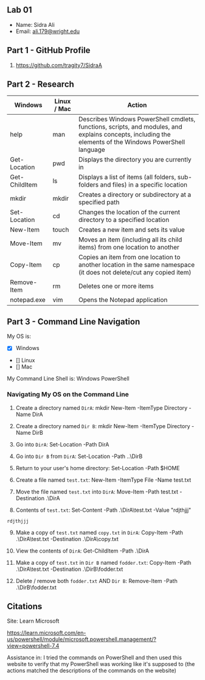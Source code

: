 ## Lab 01

- Name: Sidra Ali
- Email: ali.179@wright.edu

## Part 1 - GitHub Profile

1. https://github.com/tragity7/SidraA

## Part 2 - Research

| Windows | Linux / Mac | Action |
| ---     | ---         | ---    |
| help    | man         |    Describes Windows PowerShell cmdlets, functions, scripts, and modules, and explains concepts, including the elements of the Windows PowerShell language     |
| Get-Location | pwd    |  Displays the directory you are currently in      |
| Get-ChildItem | ls    |    Displays a list of items (all folders, sub-folders and files) in a specific location    |
| mkdir   | mkdir       |   Creates a directory or subdirectory at a specified path     |
| Set-Location | cd     |   Changes the location of the current directory to a specified location     |
| New-Item | touch      |  Creates a new item and sets its value      |
| Move-Item | mv        |  Moves an item (including all its child items) from one location to another      |
| Copy-Item | cp        |  Copies an item from one location to another location in the same namespace  (it does not delete/cut any copied item)  |
| Remove-Item | rm      |  Deletes one or more items      |
| notepad.exe | vim     |  Opens the Notepad application      |

## Part 3 - Command Line Navigation

My OS is:
- [x] Windows
- [] Linux
- [] Mac

My Command Line Shell is: Windows PowerShell

### Navigating My OS on the Command Line

1. Create a directory named `DirA`: mkdir
New-Item -ItemType Directory -Name DirA

2. Create a directory named `Dir B`: mkdir
New-Item -ItemType Directory -Name DirB

3. Go into `DirA`:
Set-Location -Path DirA

4. Go into `Dir B` from `DirA`:
Set-Location -Path ..\DirB

5. Return to your user's home directory:
Set-Location -Path $HOME

6. Create a file named `test.txt`:
New-Item -ItemType File -Name test.txt

7. Move the file named `test.txt` into `DirA`:
Move-Item -Path test.txt -Destination .\DirA

8. Contents of `test.txt`:
Set-Content -Path .\DirA\test.txt -Value "rdjthjjj"

```
rdjthjjj
```
9. Make a copy of `test.txt` named `copy.txt` in `DirA`:
Copy-Item -Path .\DirA\test.txt -Destination .\DirA\copy.txt

10. View the contents of `DirA`: 
Get-ChildItem -Path .\DirA

11. Make a copy of `test.txt` in `Dir B` named `fodder.txt`:
Copy-Item -Path .\DirA\test.txt -Destination .\DirB\fodder.txt

12. Delete / remove both `fodder.txt` AND `Dir B`:
Remove-Item -Path .\DirB\fodder.txt

## Citations

Site: Learn Microsoft

https://learn.microsoft.com/en-us/powershell/module/microsoft.powershell.management/?view=powershell-7.4

Assistance in: I tried the commands on PowerShell and then used this website to verify that my PowerShell was working like it's supposed to (the actions matched the descriptions of the commands on the website)


